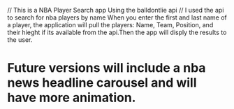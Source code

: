 // This is a NBA Player Search app Using the balldontlie api
// I used the api to search for nba players by name
When you enter the first and last name of a player, the application will pull the players: Name, Team, Position, and their hieght if its available from the api.Then the app will disply the results to the user.

# Future versions will include a nba news headline carousel and will have more animation.